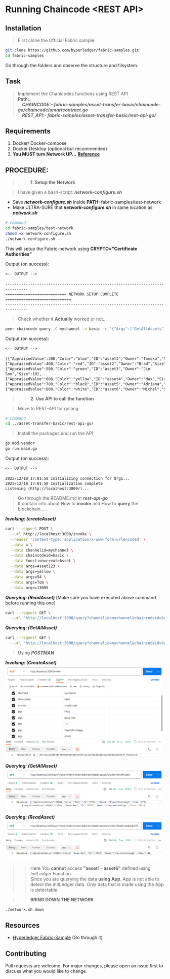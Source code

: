 # Running Chaincode \<REST API>

## Installation

>First clone the Official Fabric sample.

```bash
git clone https://github.com/hyperledger/fabric-samples.git
cd fabric-samples
```
Go through the folders and observe the structure and filsystem.

## Task
> Implement the Chanicodes functions using REST API <br>
> **Path::** <br>
***&nbsp;&nbsp;&nbsp;&nbsp;CHAINCODE:- fabric-samples/asset-transfer-basic/chaincode-go/chaincode/smartcontract.go***<br>
***&nbsp;&nbsp;&nbsp;&nbsp;REST_API:- fabric-samples/asset-transfer-basic/rest-api-go/***



## Requirements
1. Docker/ Docker-compose
2. Docker Desktop (optional but recommended) <br>
3. **You MUST turn Network UP...** **[Reference](https://github.com/PsychoPunkSage/Vivenns/blob/Hyperledger/1_running_fabric_images/1_Direct_way.md)**

## PROCEDURE:
>> **1. Setup the Network**

> I have given a bash-script: ***network-configure.sh***<br>
- Save ***network-configure.sh*** inside **PATH:** fabric-samples/test-network
- Make ULTRA-SURE that ***network-configure.sh*** in same location as ***network.sh***

```bash
# Command
cd fabric-samples/test-network
chmod +x network-configure.sh
./network-configure.sh
```
This will setup the Fabric-network using **CRYPTO="Certificate Authorities"**

Output (on success):
```
<-- OUTPUT -->

--------------------------------------------------------------------------------
=========================== NETWORK SETUP COMPLETE =============================
--------------------------------------------------------------------------------
```

> Check whether it **Actually** worked or not...
```bash
peer chaincode query -C mychannel -n basic -c '{"Args":["GetAllAssets"]}'
```
Output (on success):
```
<-- OUTPUT -->

[{"AppraisedValue":300,"Color":"blue","ID":"asset1","Owner":"Tomoko","Size":5},{"AppraisedValue":400,"Color":"red","ID":"asset2","Owner":"Brad","Size":5},{"AppraisedValue":500,"Color":"green","ID":"asset3","Owner":"Jin Soo","Size":10},{"AppraisedValue":600,"Color":"yellow","ID":"asset4","Owner":"Max","Size":10},{"AppraisedValue":700,"Color":"black","ID":"asset5","Owner":"Adriana","Size":15},{"AppraisedValue":800,"Color":"white","ID":"asset6","Owner":"Michel","Size":15}]
```


>> **2. Use API to call the function** <br>

> Move to REST-API for golang
```bash
# Command
cd ../asset-transfer-basic/rest-api-go/
```

> Install the packages and run the API
```bash
go mod vendor
go run main.go
```

Output (on success):
```
<-- OUTPUT -->

2023/12/18 17:01:50 Initializing connection for Org1...
2023/12/18 17:01:50 Initialization complete
Listening (http://localhost:3000/)...

```

> Go through the README.md in ***rest-api-go***<br>
It contain info about How to **invoke** and How to **query** the blockchain.....

***Invoking: (createAsset)***
```bash
curl --request POST \
  --url http://localhost:3000/invoke \
  --header 'content-type: application/x-www-form-urlencoded' \
  --data = \
  --data channelid=mychannel \
  --data chaincodeid=basic \
  --data function=createAsset \
  --data args=Asset123 \
  --data args=yellow \
  --data args=54 \
  --data args=Tom \
  --data args=13005
```

***Querying: (ReadAsset)*** [Make sure you have executed above command before running this one]
```bash
curl --request GET \
  --url 'http://localhost:3000/query?channelid=mychannel&chaincodeid=basic&function=ReadAsset&args=Asset123' 
```

***Querying: (GetAllAsset)***
```bash
curl --request GET \
  --url 'http://localhost:3000/query?channelid=mychannel&chaincodeid=basic&function=GetAllAsset' 
```

> Using ***POSTMAN***

***Invoking: (CreateAsset)***
![POST_Req - Invoke createAsset](images/image.png)

***Querying: (GetAllAsset)***
![GET_Req - Query getAllAsset](images/image-1.png)

***Querying: (ReadAsset)***
![GET_Req - Query readAsset](images/image-2.png)


>> Here You **cannot** access **"asset1 - asset6"** defined using *InitLedger* Function. <br>
Since you are querying the data **using App**. App is not able to detect the initLedger data. Only data that is made using the App is detectable.

>> **BRING DOWN THE NETWORK**
```bash
./network.sh down
```

## Resources
* [Hyperledger Fabric-Sample](https://github.com/hyperledger/fabric-samples) (Go through it)


## Contributing

Pull requests are welcome. For major changes, please open an issue first
to discuss what you would like to change.